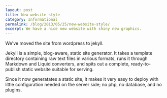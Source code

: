 ```yaml
---
layout: post
title: New website style
category: Informational
permalink: /blog/2013/05/25/new-website-style/
excerpt: We have a nice new website with shiny new graphics.
---
```


We've moved the site from wordpress to jekyll.

Jekyll is a simple, blog-aware, static site generator. It takes a template directory containing raw text files in various formats, runs it through Markdown and Liquid converters, and spits out a complete, ready-to-publish static website suitable for serving.

Since it now generatates a static site, it makes it very easy to deploy with little configuration needed on the server side; no php, no database, and no plugins.

